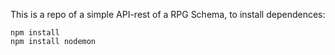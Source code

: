 This is a repo of a simple API-rest of a RPG Schema,
to install dependences:
```
npm install
npm install nodemon
```
